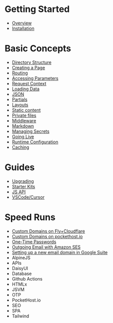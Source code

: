 # Getting Started

- [Overview](/docs/overview)
- [Installation](/docs/installation)

# Basic Concepts

- [Directory Structure](/docs/directory-structure)
- [Creating a Page](/docs/creating-a-page)
- [Routing](/docs/routing)
- [Accessing Parameters](/docs/parameters)
- [Request Context](/docs/request-context)
- [Loading Data](/docs/loading-data)
- [JSON](/docs/json)
- [Partials](/docs/partials)
- [Layouts](/docs/layouts)
- [Static content](/docs/static-content)
- [Private files](/docs/private-files)
- [Middleware](/docs/middleware)
- [Markdown](/docs/markdown)
- [Managing Secrets](/docs/secrets)
- [Going Live](/docs/deploying)
- [Runtime Configuration](/docs/config)
- [Caching](/docs/caching)

# Guides

- [Upgrading](/docs/upgrading)
- [Starter Kits](/docs/starter-kits)
- [JS API](/docs/jsvm)
- [VSCode/Cursor](/docs/vscode)

# Speed Runs

- [Custom Domains on Fly+Cloudflare](/docs/speedruns/custom-domain-fly-cloudflare)
- [Custom Domains on pockethost.io](/docs/speedruns/custom-domain-pockethost)
- [One-Time Passwords](/docs/speedruns/otp)
- [Outgoing Email with Amazon SES](/docs/speedruns/ses)
- [Setting up a new email domain in Google Suite](/docs/speedruns/gs-gmail)
- AlpineJS
- APIs
- DaisyUI
- Database
- Github Actions
- HTMLx
- JSVM
- OTP
- PocketHost.io
- SEO
- SPA
- Tailwind
